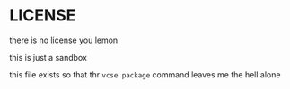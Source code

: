 # LICENSE

there is no license you lemon

this is just a sandbox

this file exists so that thr `vcse package` command leaves me the hell alone
